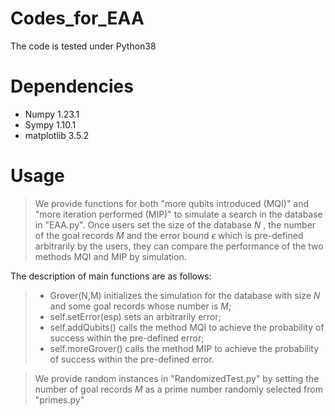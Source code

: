 # Codes_for_EAA
The code is tested under Python38

# Dependencies
- Numpy 1.23.1
- Sympy 1.10.1
- matplotlib 3.5.2

# Usage
> We provide functions for both "more qubits introduced (MQI)" and "more iteration performed (MIP)" to simulate a search in the database in "EAA.py".
> Once users set the size of the database $N$ , the number of the goal records $M$ and the error bound $\epsilon$ which is pre-defined arbitrarily by the users, they can compare the performance of the two methods MQI and MIP by simulation.

The description of main functions are as follows:
>+ Grover(N,M) initializes the simulation for the database with size $N$ and some goal records whose number is $M$;
>+ self.setError(esp) sets an arbitrarily error;
>+ self.addQubits() calls the method MQI to achieve the probability of success within the pre-defined error;
>+ self.moreGrover() calls the method MIP to achieve the probability of success within the pre-defined error.

> We provide random instances in "RandomizedTest.py" by setting the number of goal records $M$ as a prime number randomly selected from "primes.py"
